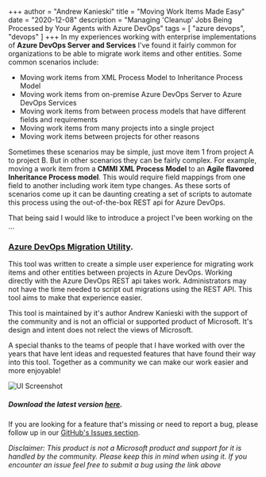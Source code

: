 +++
author = "Andrew Kanieski"
title = "Moving Work Items Made Easy"
date = "2020-12-08"
description = "Managing 'Cleanup' Jobs Being Processed by Your Agents with Azure DevOps"
tags = [
    "azure devops",
    "devops"
]
+++
In my experiences working with enterprise implementations of **Azure DevOps Server and Services** I've found it fairly common for organizations to be able to migrate work items and other entities. Some common scenarios include:

- Moving work items from XML Process Model to Inheritance Process Model
- Moving work items from on-premise Azure DevOps Server to Azure DevOps Services
- Moving work items from between process models that have different fields and requirements
- Moving work items from many projects into a single project
- Moving work items between projects for other reasons

Sometimes these scenarios may be simple, just move item 1 from project A to project B. But in other scenarios they can be fairly complex. For example, moving a work item from a **CMMI XML Process Model** to an **Agile flavored Inheritance Process model**. This would require field mappings from one field to another including work item type changes. As these sorts of scenarios come up it can be daunting creating a set of scripts to automate this process using the out-of-the-box REST api for Azure DevOps.

That being said I would like to introduce a project I've been working on the ... 

### [Azure DevOps Migration Utility](https://github.com/akanieski/azure-devops-migrator). 

This tool was written to create a simple user experience for migrating work items and other entities between projects in Azure DevOps. Working directly with the Azure DevOps REST api takes work. Administrators may not have the time needed to script out migrations using the REST API. This tool aims to make that experience easier.

This tool is maintained by it's author Andrew Kanieski with the support of the community and is not an official or supported product of Microsoft. It's design and intent does not relect the views of Microsoft.

A special thanks to the teams of people that I have worked with over the years that have lent ideas and requested features that have found their way into this tool. Together as a community we can make our work easier and more enjoyable!

![UI Screenshot](/media/migrator_running.png)

##### Download the latest version [here](https://github.com/akanieski/azure-devops-migrator/releases).

If you are looking for a feature that's missing or need to report a bug, please follow up in our [GitHub's Issues section](https://github.com/akanieski/azure-devops-migrator/issues/new/choose).

*Disclaimer: This product is not a Microsoft product and support for it is handled by the community. Please keep this in mind when using it. If you encounter an issue feel free to submit a bug using the link above*